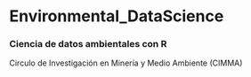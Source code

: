 # Environmental_DataScience
### Ciencia de datos ambientales con  R

Circulo de Investigación en Minería y Medio Ambiente (CIMMA)
